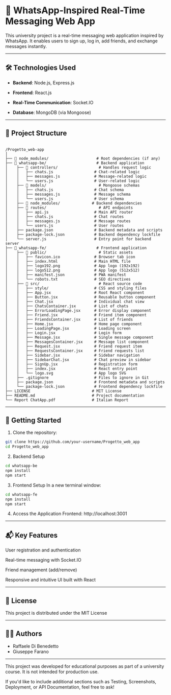 # 📱 WhatsApp-Inspired Real-Time Messaging Web App

This university project is a real-time messaging web application inspired by WhatsApp. It enables users to sign up, log in, add friends, and exchange messages instantly.

---

## 🛠️ Technologies Used

- **Backend**: Node.js, Express.js

- **Frontend**: React.js

- **Real-Time Communication**: Socket.IO

- **Database**: MongoDB (via Mongoose)

---

## 📁 Project Structure

```

/Progetto_web-app
│
├── 📁 node_modules/                     # Root dependencies (if any)
├── 📁 whatsapp-be/                      # Backend application
│    ├── 📁 controllers/                  # Handles request logic
│    │   ├── chats.js                  # Chat-related logic
│    │   ├── messages.js               # Message-related logic
│    │   └── users.js                  # User-related logic
│    ├── 📁 models/                       # Mongoose schemas
│    │   ├── chats.js                  # Chat schema
│    │   ├── messages.js               # Message schema
│    │   └── users.js                  # User schema
│    ├── 📁 node_modules/              # Backend dependencies
│    ├── 📁 routes/                       # API endpoints
│    │   ├── api.js                    # Main API router
│    │   ├── chats.js                  # Chat routes
│    │   ├── messages.js               # Message routes
│    │   └── users.js                  # User routes
│    ├── package.json                  # Backend metadata and scripts
│    ├── package-lock.json             # Backend dependency lockfile
│    └── server.js                     # Entry point for backend server
├── 📁 whatsapp-fe/                      # Frontend application
│    ├── 📁 public/                       # Static assets
│    │   ├── favicon.ico               # Browser tab icon
│    │   ├── index.html                # Main HTML file
│    │   ├── logo192.png               # App logo (192x192)
│    │   ├── logo512.png               # App logo (512x512)
│    │   ├── manifest.json             # PWA manifest
│    │   └── robots.txt                # SEO directives
│    ├── 📁 src/                          # React source code
│    │   ├── style/                    # CSS and styling files
│    │   ├── App.jsx                   # Root React component
│    │   ├── Button.jsx                # Reusable button component
│    │   ├── Chat.jsx                  # Individual chat view
│    │   ├── ChatsContainer.jsx        # List of chats
│    │   ├── ErrorLoadingPage.jsx      # Error display component
│    │   ├── Friend.jsx                # Friend item component
│    │   ├── FriendsContainer.jsx      # List of friends
│    │   ├── Home.jsx                  # Home page component
│    │   ├── LoadingPage.jsx           # Loading screen
│    │   ├── Login.jsx                 # Login form
│    │   ├── Message.jsx               # Single message component
│    │   ├── MessagesContainer.jsx     # Message list component
│    │   ├── Request.jsx               # Friend request item
│    │   ├── RequestsContainer.jsx     # Friend requests list
│    │   ├── Sidebar.jsx               # Sidebar navigation
│    │   ├── SidebarChat.jsx           # Chat preview in sidebar
│    │   ├── SignUp.jsx                # Registration form
│    │   ├── index.jsx                 # React entry point
│    │   └── logo.svg                  # App logo SVG
│    ├── .gitignore                    # Files to ignore in Git
│    ├── package.json                  # Frontend metadata and scripts
│    └── package-lock.json             # Frontend dependency lockfile
├── LICENSE                           # MIT License
├── README.md                         # Project documentation
└── Report ChatApp.pdf                # Italian Report

```

---

## 🚀 Getting Started

1. Clone the repository:
```bash
git clone https://github.com/your-username/Progetto_web_app
cd Progetto_web_app
 ```
2. Backend Setup
```bash
cd whatsapp-be
npm install
npm start
```
3. Frontend Setup
In a new terminal window:
```bash
cd whatsapp-fe
npm install
npm start
```

4. Access the Application
Frontend: http://localhost:3001
---

## 📬 Key Features

User registration and authentication

Real-time messaging with Socket.IO

Friend management (add/remove)

Responsive and intuitive UI built with React

---

## 🪪 License

This project is distributed under the MIT License

---

## 👨‍💻 Authors

- Raffaele Di Benedetto
- Giuseppe Farano

---

This project was developed for educational purposes as part of a university course. It is not intended for production use.

If you'd like to include additional sections such as Testing, Screenshots, Deployment, or API Documentation, feel free to ask!
